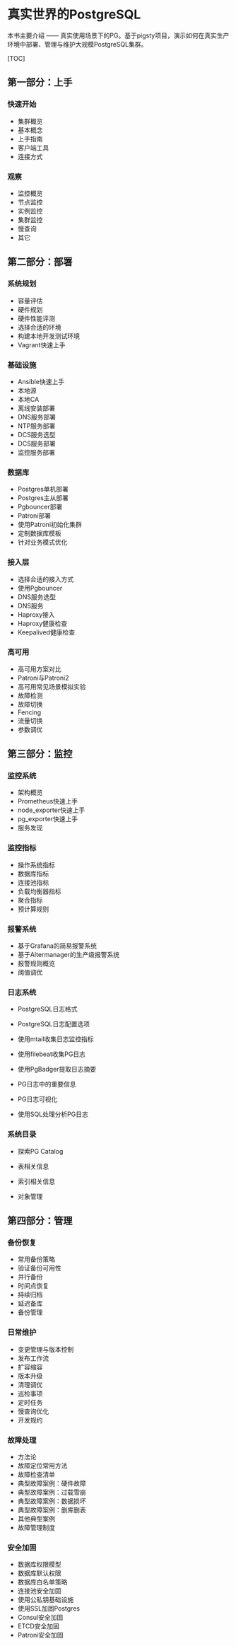 # 真实世界的PostgreSQL

本书主要介绍 —— 真实使用场景下的PG。基于pigsty项目，演示如何在真实生产环境中部署、管理与维护大规模PostgreSQL集群。



[TOC]

## 第一部分：上手

### 快速开始

* 集群概览
* 基本概念
* 上手指南
* 客户端工具
* 连接方式

### 观察

* 监控概览
* 节点监控
* 实例监控
* 集群监控
* 慢查询
* 其它



## 第二部分：部署

### 系统规划

* 容量评估
* 硬件规划
* 硬件性能评测
* 选择合适的环境
* 构建本地开发测试环境
* Vagrant快速上手

### 基础设施

* Ansible快速上手
* 本地源
* 本地CA
* 离线安装部署
* DNS服务部署
* NTP服务部署
* DCS服务选型
* DCS服务部署
* 监控服务部署

### 数据库

* Postgres单机部署
* Postgres主从部署
* Pgbouncer部署
* Patroni部署
* 使用Patroni初始化集群
* 定制数据库模板
* 针对业务模式优化

### 接入层

* 选择合适的接入方式
* 使用Pgbouncer
* DNS服务选型
* DNS服务
* Haproxy接入
* Haproxy健康检查
* Keepalived健康检查

### 高可用

* 高可用方案对比
* Patroni与Patroni2
* 高可用常见场景模拟实验
* 故障检测
* 故障切换
* Fencing
* 流量切换
* 参数调优



## 第三部分：监控

### 监控系统

* 架构概览
* Prometheus快速上手
* node_exporter快速上手
* pg_exporter快速上手
* 服务发现

### 监控指标

* 操作系统指标
* 数据库指标
* 连接池指标
* 负载均衡器指标
* 聚合指标
* 预计算规则

### 报警系统

* 基于Grafana的简易报警系统
* 基于Altermanager的生产级报警系统
* 报警规则概览
* 阈值调优

### 日志系统

* PostgreSQL日志格式
* PostgreSQL日志配置选项
* 使用mtail收集日志监控指标
* 使用filebeat收集PG日志
* 使用PgBadger提取日志摘要

* PG日志中的重要信息
* PG日志可视化
* 使用SQL处理分析PG日志

### 系统目录

* 探索PG Catalog
* 表相关信息
* 索引相关信息

* 对象管理



## 第四部分：管理

### 备份恢复

* 常用备份策略
* 验证备份可用性
* 并行备份
* 时间点恢复
* 持续归档
* 延迟备库
* 备份管理

### 日常维护

* 变更管理与版本控制
* 发布工作流
* 扩容缩容
* 版本升级
* 清理调优
* 巡检事项
* 定时任务
* 慢查询优化
* 开发规约

### 故障处理

* 方法论
* 故障定位常用方法
* 故障检查清单
* 典型故障案例：硬件故障
* 典型故障案例：过载雪崩
* 典型故障案例：数据损坏
* 典型故障案例：删库删表
* 其他典型案例
* 故障管理制度

### 安全加固

* 数据库权限模型
* 数据库默认权限
* 数据库白名单策略
* 连接池安全加固
* 使用公私钥基础设施
* 使用SSL加固Postgres
* Consul安全加固
* ETCD安全加固
* Patroni安全加固

### 

